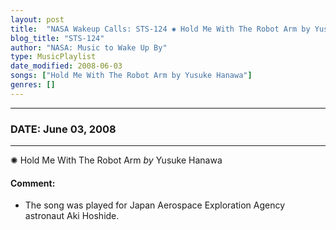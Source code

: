 ```yaml
---
layout: post
title:  "NASA Wakeup Calls: STS-124 ✺ Hold Me With The Robot Arm by Yusuke Hanawa ⊹ June 03, 2008"
blog_title: "STS-124"
author: "NASA: Music to Wake Up By"
type: MusicPlaylist
date_modified: 2008-06-03
songs: ["Hold Me With The Robot Arm by Yusuke Hanawa"]
genres: []
---
```


----
### DATE: June 03, 2008
----
✺ Hold Me With The Robot Arm *by* Yusuke Hanawa  

#### Comment:
* The song was played for Japan Aerospace Exploration Agency astronaut Aki Hoshide.



<br/>
<center>
	<a target="_blank"
	   href="https://twitter.com/intent/tweet?hashtags=Space,NASA,Playlist,NASAWakeupCalls,SpaceProgram&text=🚀 {{ page.author}}, {{ page.title }}. {{ site.url }}{{ page.url }}&via=nasawakeupcalls"><i class="fab fa-twitter" title="Tweet this page" alt="Tweet this page" style="font-size: 1.3em;"></i></a>
	&nbsp; 	<i class="fas fa-user-astronaut" style="font-size: 1.5em;"></i> &nbsp;
    <a id="custom_amazon_link"
       type="amzn" search="#"
       category="popular music">
    <i class="fab fa-amazon" style="font-size: 1.3em;"></i></a>
</center>

<!-- Randomly resolve an individual entry from a song array -->
<script src="/assets/javascript/seedrandom.min.js"></script>
<script>
  var wake_me_up = ["Hold Me With The Robot Arm by Yusuke Hanawa"];
  var prng = new Math.seedrandom();
  function randomSong() {
    song = wake_me_up[Math.floor(Math.random() * wake_me_up.length)];
    var amazon_link = document.getElementById("custom_amazon_link");
    amazon_link.setAttribute("search", song);
  }
  window.onload = randomSong();
</script>
